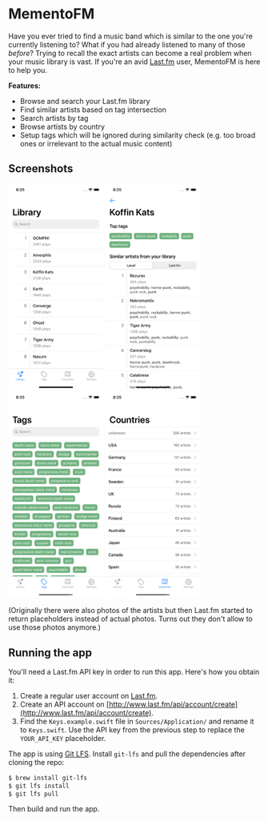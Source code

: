 # MementoFM
 
Have you ever tried to find a music band which is similar to the one you're currently listening to? What if you had already listened to many of those _before_? Trying to recall the exact artists can become a real problem when your music library is vast. If you're an avid [Last.fm](https://www.last.fm/) user, MementoFM is here to help you.

**Features:**

* Browse and search your Last.fm library
* Find similar artists based on tag intersection
* Search artists by tag
* Browse artists by country
* Setup tags which will be ignored during similarity check (e.g. too broad ones or irrelevant to the actual music content) 

## Screenshots
<img src="Screenshots/screen_1.png" width="190"> <img src="Screenshots/screen_2.png" width="190"> <img src="Screenshots/screen_3.png" width="190"> <img src="Screenshots/screen_4.png" width="190">

(Originally there were also photos of the artists but then Last.fm started to return placeholders instead of actual photos. Turns out they don't allow to use those photos anymore.)

## Running the app
You'll need a Last.fm API key in order to run this app. Here's how you obtain it:

1. Create a regular user account on [Last.fm](https://www.last.fm/).
2. Create an API account on [http://www.last.fm/api/account/create](http://www.last.fm/api/account/create). 
3. Find the `Keys.example.swift` file in `Sources/Application/` and rename it to `Keys.swift`. Use the API key from the previous step to replace the `YOUR_API_KEY` placeholder.

The app is using [Git LFS](https://git-lfs.github.com/). Install `git-lfs` and pull the dependencies after cloning the repo:
```
$ brew install git-lfs
$ git lfs install
$ git lfs pull
```

Then build and run the app.
